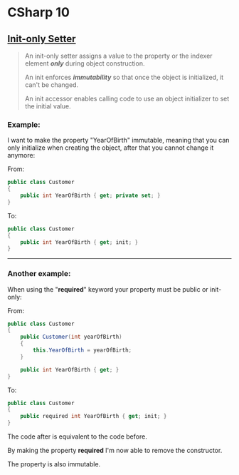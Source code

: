# CSharp 10

## [Init-only Setter](https://learn.microsoft.com/en-us/dotnet/csharp/language-reference/keywords/init)
>An init-only setter assigns a value to the property or the indexer element **_only_** during object construction. 
> 
>An init enforces **_immutability_** so that once the object is initialized, it can't be changed. 
> 
>An init accessor enables calling code to use an object initializer to set the initial value.

### Example:
I want to make the property "YearOfBirth" immutable, meaning that you can only initialize when creating the object, after that you cannot change it anymore:

From:
```csharp
public class Customer
{
    public int YearOfBirth { get; private set; }
}
```
To:
```csharp
public class Customer
{
    public int YearOfBirth { get; init; }
}
```


------
### Another example:
When using the "**required**" keyword your property must be public or init-only:

From:
```csharp
public class Customer
{
    public Customer(int yearOfBirth)
    {
        this.YearOfBirth = yearOfBirth;
    }

    public int YearOfBirth { get; }
}
```
To:
```csharp
public class Customer
{
    public required int YearOfBirth { get; init; }
}

```
The code after is equivalent to the code before.

By making the property **required** I'm now able to remove the constructor.

The property is also immutable.